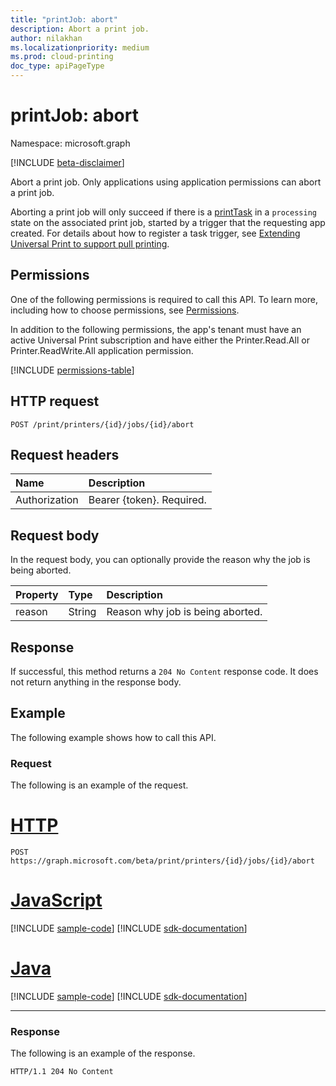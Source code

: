 ```yaml
---
title: "printJob: abort"
description: Abort a print job.
author: nilakhan
ms.localizationpriority: medium
ms.prod: cloud-printing
doc_type: apiPageType
---
```


# printJob: abort

Namespace: microsoft.graph

[!INCLUDE [beta-disclaimer](../../includes/beta-disclaimer.md)]

Abort a print job. Only applications using application permissions can abort a print job.

Aborting a print job will only succeed if there is a [printTask](../resources/printTask.md) in a `processing` state on the associated print job, started by a trigger that the requesting app created. For details about how to register a task trigger, see [Extending Universal Print to support pull printing](/graph/universal-print-concept-overview#extending-universal-print-to-support-pull-printing).

## Permissions
One of the following permissions is required to call this API. To learn more, including how to choose permissions, see [Permissions](/graph/permissions-reference).

In addition to the following permissions, the app's tenant must have an active Universal Print subscription and have either the Printer.Read.All or Printer.ReadWrite.All application permission.

<!-- { "blockType": "permissions", "name": "printjob_abort" } -->
[!INCLUDE [permissions-table](../includes/permissions/printjob-abort-permissions.md)]

## HTTP request
<!-- { "blockType": "ignored" } -->
```http
POST /print/printers/{id}/jobs/{id}/abort
```
## Request headers
| Name          | Description   |
|:--------------|:--------------|
| Authorization | Bearer {token}. Required. |

## Request body
In the request body, you can optionally provide the reason why the job is being aborted.

| Property     | Type        | Description |
|:-------------|:------------|:------------|
|reason|String|Reason why job is being aborted.|

## Response
If successful, this method returns a `204 No Content` response code. It does not return anything in the response body.

## Example
The following example shows how to call this API.
### Request
The following is an example of the request.


# [HTTP](#tab/http)
<!-- {
  "blockType": "request",
  "name": "printjob-abort"
}-->
```http
POST https://graph.microsoft.com/beta/print/printers/{id}/jobs/{id}/abort
```

# [JavaScript](#tab/javascript)
[!INCLUDE [sample-code](../includes/snippets/javascript/printjob-abort-javascript-snippets.md)]
[!INCLUDE [sdk-documentation](../includes/snippets/snippets-sdk-documentation-link.md)]

# [Java](#tab/java)
[!INCLUDE [sample-code](../includes/snippets/java/printjob-abort-java-snippets.md)]
[!INCLUDE [sdk-documentation](../includes/snippets/snippets-sdk-documentation-link.md)]

---

### Response
The following is an example of the response. 
<!-- {
  "blockType": "response"
} -->
```http
HTTP/1.1 204 No Content
```

<!-- uuid: 8fcb5dbc-d5aa-4681-8e31-b001d5168d79
2015-10-25 14:57:30 UTC -->
<!-- {
  "type": "#page.annotation",
  "description": "printJob: abort",
  "keywords": "",
  "section": "documentation",
  "tocPath": ""
}-->
